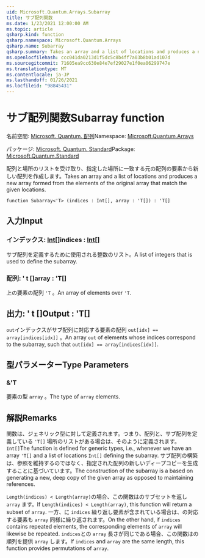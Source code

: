 ```yaml
---
uid: Microsoft.Quantum.Arrays.Subarray
title: サブ配列関数
ms.date: 1/23/2021 12:00:00 AM
ms.topic: article
qsharp.kind: function
qsharp.namespace: Microsoft.Quantum.Arrays
qsharp.name: Subarray
qsharp.summary: Takes an array and a list of locations and produces a new array formed from the elements of the original array that match the given locations.
ms.openlocfilehash: ccc041da0213d1f5dc5c8b4ff7a03b8b01ad107d
ms.sourcegitcommit: 71605ea9cc630e84e7ef29027e1f0ea06299747e
ms.translationtype: MT
ms.contentlocale: ja-JP
ms.lasthandoff: 01/26/2021
ms.locfileid: "98845431"
---
```

# <a name="subarray-function"></a><span data-ttu-id="c62cf-102">サブ配列関数</span><span class="sxs-lookup"><span data-stu-id="c62cf-102">Subarray function</span></span>

<span data-ttu-id="c62cf-103">名前空間: [Microsoft. Quantum. 配列](xref:Microsoft.Quantum.Arrays)</span><span class="sxs-lookup"><span data-stu-id="c62cf-103">Namespace: [Microsoft.Quantum.Arrays](xref:Microsoft.Quantum.Arrays)</span></span>

<span data-ttu-id="c62cf-104">パッケージ: [Microsoft. Quantum. Standard](https://nuget.org/packages/Microsoft.Quantum.Standard)</span><span class="sxs-lookup"><span data-stu-id="c62cf-104">Package: [Microsoft.Quantum.Standard](https://nuget.org/packages/Microsoft.Quantum.Standard)</span></span>


<span data-ttu-id="c62cf-105">配列と場所のリストを受け取り、指定した場所に一致する元の配列の要素から新しい配列を作成します。</span><span class="sxs-lookup"><span data-stu-id="c62cf-105">Takes an array and a list of locations and produces a new array formed from the elements of the original array that match the given locations.</span></span>

```qsharp
function Subarray<'T> (indices : Int[], array : 'T[]) : 'T[]
```


## <a name="input"></a><span data-ttu-id="c62cf-106">入力</span><span class="sxs-lookup"><span data-stu-id="c62cf-106">Input</span></span>

### <a name="indices--int"></a><span data-ttu-id="c62cf-107">インデックス: [Int](xref:microsoft.quantum.lang-ref.int)[]</span><span class="sxs-lookup"><span data-stu-id="c62cf-107">indices : [Int](xref:microsoft.quantum.lang-ref.int)[]</span></span>

<span data-ttu-id="c62cf-108">サブ配列を定義するために使用される整数のリスト。</span><span class="sxs-lookup"><span data-stu-id="c62cf-108">A list of integers that is used to define the subarray.</span></span>


### <a name="array--t"></a><span data-ttu-id="c62cf-109">配列: ' t []</span><span class="sxs-lookup"><span data-stu-id="c62cf-109">array : 'T[]</span></span>

<span data-ttu-id="c62cf-110">上の要素の配列 `'T` 。</span><span class="sxs-lookup"><span data-stu-id="c62cf-110">An array of elements over `'T`.</span></span>



## <a name="output--t"></a><span data-ttu-id="c62cf-111">出力: ' t []</span><span class="sxs-lookup"><span data-stu-id="c62cf-111">Output : 'T[]</span></span>

<span data-ttu-id="c62cf-112">`out`インデックスがサブ配列に対応する要素の配列 `out[idx] == array[indices[idx]]` 。</span><span class="sxs-lookup"><span data-stu-id="c62cf-112">An array `out` of elements whose indices correspond to the subarray, such that `out[idx] == array[indices[idx]]`.</span></span>

## <a name="type-parameters"></a><span data-ttu-id="c62cf-113">型パラメーター</span><span class="sxs-lookup"><span data-stu-id="c62cf-113">Type Parameters</span></span>

### <a name="t"></a><span data-ttu-id="c62cf-114">&</span><span class="sxs-lookup"><span data-stu-id="c62cf-114">'T</span></span>

<span data-ttu-id="c62cf-115">要素の型 `array` 。</span><span class="sxs-lookup"><span data-stu-id="c62cf-115">The type of `array` elements.</span></span>

## <a name="remarks"></a><span data-ttu-id="c62cf-116">解説</span><span class="sxs-lookup"><span data-stu-id="c62cf-116">Remarks</span></span>

<span data-ttu-id="c62cf-117">関数は、ジェネリック型に対して定義されます。つまり、配列と、サブ配列を定義している `'T[]` 場所のリストがある場合は、そのように定義されます。 `Int[]`</span><span class="sxs-lookup"><span data-stu-id="c62cf-117">The function is defined for generic types, i.e., whenever we have an array `'T[]` and a list of locations `Int[]` defining the subarray.</span></span>
<span data-ttu-id="c62cf-118">サブ配列の構築は、参照を維持するのではなく、指定された配列の新しいディープコピーを生成することに基づいています。</span><span class="sxs-lookup"><span data-stu-id="c62cf-118">The construction of the subarray is a based on generating a new, deep copy of the given array as opposed to maintaining references.</span></span>

<span data-ttu-id="c62cf-119">`Length(indices) < Length(array)`の場合、この関数はのサブセットを返し `array` ます。</span><span class="sxs-lookup"><span data-stu-id="c62cf-119">If `Length(indices) < Length(array)`, this function will return a subset of `array`.</span></span> <span data-ttu-id="c62cf-120">一方、に `indices` 繰り返し要素が含まれている場合は、の対応する要素も `array` 同様に繰り返されます。</span><span class="sxs-lookup"><span data-stu-id="c62cf-120">On the other hand, if `indices` contains repeated elements, the corresponding elements of `array` will likewise be repeated.</span></span>
<span data-ttu-id="c62cf-121">`indices`との `array` 長さが同じである場合、この関数はの順列を提供 `array` します。</span><span class="sxs-lookup"><span data-stu-id="c62cf-121">If `indices` and `array` are the same length, this function provides permutations of `array`.</span></span>
